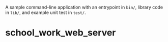 A sample command-line application with an entrypoint in `bin/`, library code
in `lib/`, and example unit test in `test/`.
# school_work_web_server
